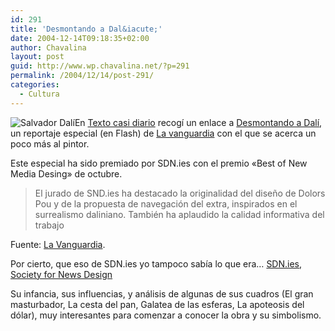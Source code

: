 ```yaml
---
id: 291
title: 'Desmontando a Dal&iacute;'
date: 2004-12-14T09:18:35+02:00
author: Chavalina
layout: post
guid: http://www.wp.chavalina.net/?p=291
permalink: /2004/12/14/post-291/
categories:
  - Cultura
---
```

<img class="imgizqda" src="http://www.chavalina.net/imagenes/fotos/dali-desmontado.jpg" alt="Salvador Dal&iacute;" />En <a href="http://www.gistain.net/" target="_blank">Texto casi diario</a> recog&iacute; un enlace a <a href="http://www.lavanguardia.es/redaccion/publico/extras/dali/dali2004.htm" target="_blank">Desmontando a Dal&iacute;</a>, un reportaje especial (en Flash) de <a href="http://www.lavanguardia.es" target="_blank">La vanguardia</a> con el que se acerca un poco m&aacute;s al pintor.

Este especial ha sido premiado por SDN.ies con el premio «Best of New Media Desing» de octubre.

> El jurado de SND.ies ha destacado la originalidad del dise&ntilde;o de Dolors Pou y de la propuesta de navegaci&oacute;n del extra, inspirados en el surrealismo daliniano. Tambi&eacute;n ha aplaudido la calidad informativa del trabajo

Fuente: <a href="http://www.lavanguardia.es/web/20041213/51171803084.html" target="_blank">La Vanguardia</a>.

Por cierto, que eso de SDN.ies yo tampoco sab&iacute;a lo que era&#8230; <a href="http://www.snd.org/sndies/sndies.html" target="_blank">SDN.ies</a>, <a href="http://www.snd.org/" target="_blank">Society for News Design</a> 

Su infancia, sus influencias, y an&aacute;lisis de algunas de sus cuadros (El gran masturbador, La cesta del pan, Galatea de las esferas, La apoteosis del d&oacute;lar), muy interesantes para comenzar a conocer la obra y su simbolismo.